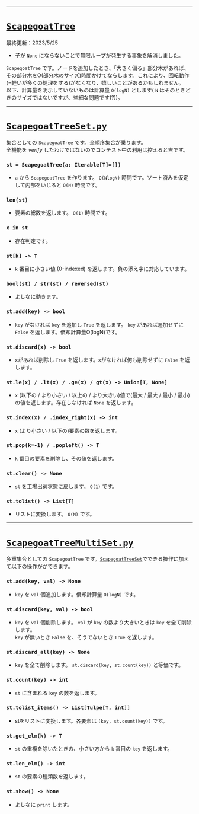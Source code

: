 ____

# [`ScapegoatTree`](https://github.com/titanium-22/Library_py/tree/main/DataStructures/BBST/ScapegoatTree)

最終更新：2023/5/25
- 子が `None` にならないことで無限ループが発生する事象を解消しました。

`ScapegoatTree` です。ノードを追加したとき、「大きく偏る」部分木があれば、その部分木をO(部分木のサイズ)時間かけてならします。これにより、回転動作(=軽いが多くの処理をする)がなくなり、嬉しいことがあるかもしれません。  
以下、計算量を明示していないものは計算量 `O(logN)` とします( `N` はそのときどきのサイズではないですが、些細な問題です(?))。

_____

# [`ScapegoatTreeSet.py`](https://github.com/titanium-22/Library_py/blob/main/DataStructures/BBST/ScapegoatTree/ScapegoatTreeSet.pyy)

集合としての `ScapegoatTree` です。全順序集合が乗ります。  
全機能を $verify$ したわけではないのでコンテスト中の利用は控えると吉です。

### `st = ScapegoatTree(a: Iterable[T]=[])`
- `a` から `ScapegoatTree` を作ります。 `O(NlogN)` 時間です。ソート済みを仮定して内部をいじると `O(N)` 時間です。

### `len(st)`
- 要素の総数を返します。 `O(1)` 時間です。

### `x in st`
- 存在判定です。

### `st[k] -> T`
- `k` 番目に小さい値 (0-indexed) を返します。負の添え字に対応しています。

### `bool(st) / str(st) / reversed(st)`
- よしなに動きます。

### `st.add(key) -> bool`
- `key` がなければ `key` を追加し `True` を返します。 `key` があれば追加せずに `False` を返します。償却計算量O(logN)です。

### `st.discard(x) -> bool`
- xがあれば削除し `True` を返します。xがなければ何も削除せずに `False` を返します。

### `st.le(x) / .lt(x) / .ge(x) / gt(x) -> Union[T, None]`
- `x` (以下の / より小さい / 以上の / より大きい)値で(最大 / 最大 / 最小 / 最小)の値を返します。存在しなければ `None` を返します。

### `st.index(x) / .index_right(x) -> int`
- `x` (より小さい / 以下の)要素の数を返します。

### `st.pop(k=-1) / .popleft() -> T`
- `k` 番目の要素を削除し、その値を返します。

### `st.clear() -> None`
- `st` を工場出荷状態に戻します。 `O(1)` です。

### `st.tolist() -> List[T]`
- リストに変換します。 `O(N)` です。

_____

# [`ScapegoatTreeMultiSet.py`](https://github.com/titanium-22/Library_py/blob/main/DataStructures/BBST/ScapegoatTree/ScapegoatTreeMultiset.py)

多重集合としての `ScapegoatTree` です。[`ScapegoatTreeSet`](https://github.com/titanium-22/Library_py/blob/main/DataStructures/BBST/ScapegoatTree/ScapegoatTreeSet.py)でできる操作に加えて以下の操作がができます。  

### `st.add(key, val) -> None`
- `key` を `val` 個追加します。償却計算量 `O(logN)` です。

### `st.discard(key, val) -> bool`
- `key` を `val` 個削除します。 `val` が `key` の数より大きいときは `key` を全て削除します。  
`key` が無いとき `False` を、そうでないとき `True` を返します。

### `st.discard_all(key) -> None`
- `key` を全て削除します。 `st.discard(key, st.count(key))` と等価です。

### `st.count(key) -> int`
- `st` に含まれる `key` の数を返します。

### `st.tolist_items() -> List[Tulpe[T, int]]`
- stをリストに変換します。各要素は `(key, st.count(key))` です。

### `st.get_elm(k) -> T`
- `st` の重複を除いたときの、小さい方から `k` 番目の `key` を返します。

### `st.len_elm() -> int`
- `st` の要素の種類数を返します。

### `st.show() -> None`
- よしなに `print` します。
